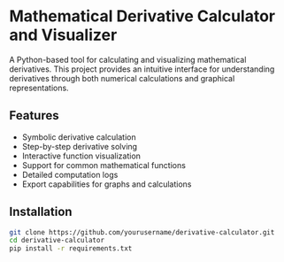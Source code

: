# Mathematical Derivative Calculator and Visualizer

A Python-based tool for calculating and visualizing mathematical derivatives. This project provides an intuitive interface for understanding derivatives through both numerical calculations and graphical representations.

## Features

- Symbolic derivative calculation
- Step-by-step derivative solving
- Interactive function visualization
- Support for common mathematical functions
- Detailed computation logs
- Export capabilities for graphs and calculations

## Installation

```bash
git clone https://github.com/yourusername/derivative-calculator.git
cd derivative-calculator
pip install -r requirements.txt
